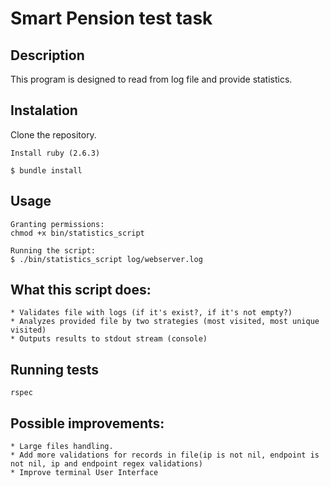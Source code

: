 # Smart Pension test task
## Description
This program is designed to read from log file and provide statistics.
## Instalation
Clone the repository.
```
Install ruby (2.6.3)

$ bundle install
```
## Usage
```
Granting permissions:
chmod +x bin/statistics_script

Running the script:
$ ./bin/statistics_script log/webserver.log
```

## What this script does:
```
* Validates file with logs (if it's exist?, if it's not empty?)
* Analyzes provided file by two strategies (most visited, most unique visited)
* Outputs results to stdout stream (console)

```

## Running tests
```
rspec
```
## Possible improvements:
```
* Large files handling.
* Add more validations for records in file(ip is not nil, endpoint is not nil, ip and endpoint regex validations)
* Improve terminal User Interface


```
